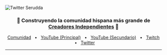 ![Twitter Serudda](https://user-images.githubusercontent.com/10075532/221669747-2568af7d-e937-470f-87d7-e766993b5485.png)

<h3 align="center">
  🚀 Construyendo la comunidad hispana más grande de <a href="https://discord.gg/Qncuxgcgsn">Creadores Independientes</a> 🚀 
</h3>

<div align="center">
  <a href="https://github.com/Indie-Creator-Community" target="_blank">Comunidad</a>
  <span>&nbsp;&nbsp;•&nbsp;&nbsp;</span>
  <a href="https://www.youtube.com/@serudda" target="_blank">YouTube (Principal)</a>
  <span>&nbsp;&nbsp;•&nbsp;&nbsp;</span>
  <a href="https://www.youtube.com/@seruddatv" target="_blank">YouTube (Secundario)</a>
  <span>&nbsp;&nbsp;•&nbsp;&nbsp;</span>
  <a href="https://twitch.tv/serudda" target="_blank">Twitch</a>
  <span>&nbsp;&nbsp;•&nbsp;&nbsp;</span>
  <a href="https://www.twitter.com/serudda" target="_blank">Twitter</a>
  <br />
  <hr />
</div>
